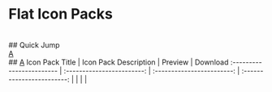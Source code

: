 # Flat Icon Packs
<br>
## Quick Jump <br>
<a href='#a'>A</a>
<br>
## <a href='#a'>A</a>
Icon Pack Title                  | Icon Pack Description               | Preview             | Download 
:------------------------ | :------------------------: | :------------------------: | :------------------------:
| | | |